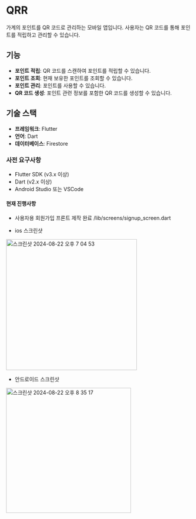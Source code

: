 # QRR

가계의 포인트를 QR 코드로 관리하는 모바일 앱입니다. 사용자는 QR 코드를 통해 포인트를 적립하고 관리할 수 있습니다.

## 기능

- **포인트 적립**: QR 코드를 스캔하여 포인트를 적립할 수 있습니다.
- **포인트 조회**: 현재 보유한 포인트를 조회할 수 있습니다.
- **포인트 관리**: 포인트를 사용할 수 있습니다.
- **QR 코드 생성**: 포인트 관련 정보를 포함한 QR 코드를 생성할 수 있습니다.

## 기술 스택

- **프레임워크**: Flutter
- **언어**: Dart
- **데이터베이스**: Firestore

### 사전 요구사항

- Flutter SDK (v3.x 이상)
- Dart (v2.x 이상)
- Android Studio 또는 VSCode

#### 현재 진행사항

- 사용자용 회원가입 프론트 제작 완료 /lib/screens/signup_screen.dart

- ios 스크린샷

<img width="354" alt="스크린샷 2024-08-22 오후 7 04 53" src="https://github.com/user-attachments/assets/6e896ad1-e239-48ab-b16f-c4073d5b8d77">

- 안드로이드 스크린샷

<img width="338" alt="스크린샷 2024-08-22 오후 8 35 17" src="https://github.com/user-attachments/assets/075a19f8-ad7e-43e3-ae38-37d01eee3e14">
